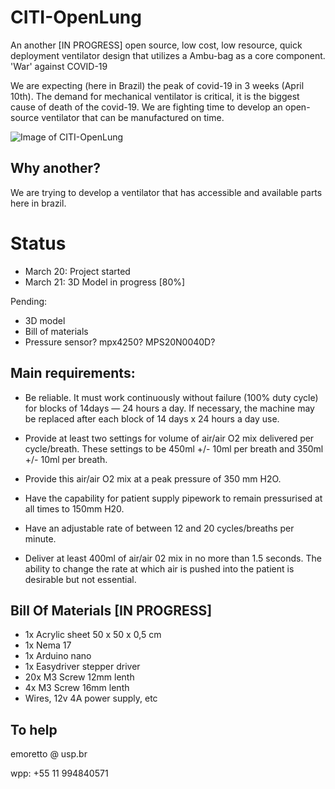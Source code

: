 # CITI-OpenLung
An another [IN PROGRESS] open source, low cost, low resource, quick deployment ventilator design that utilizes a Ambu-bag as a core component.  'War' against COVID-19

We are expecting (here in Brazil) the peak of covid-19 in 3 weeks (April 10th). The demand for mechanical ventilator is critical, it is the biggest cause of death of the covid-19. We are fighting time to develop an open-source ventilator that can be manufactured on time.

![Image of CITI-OpenLung](https://github.com/emersonmoretto/CITI-OpenLung/blob/master/images/Screen%20Shot%202020-03-21%20at%2004.50.34.png)

## Why another?

We are trying to develop a ventilator that has accessible and available parts here in brazil.

# Status

- March 20: Project started
- March 21: 3D Model in progress [80%]

Pending:
- 3D model
- Bill of materials
- Pressure sensor? mpx4250? MPS20N0040D?


## Main requirements:

- Be reliable. It must work continuously without failure (100% duty cycle) for blocks of 14days — 24 hours a day. If necessary, the machine may be replaced after each block of 14 days x 24 hours a day use.

- Provide at least two settings for volume of air/air O2 mix delivered per cycle/breath. These settings to be 450ml +/- 10ml per breath and 350ml +/- 10ml per breath.

- Provide this air/air O2 mix at a peak pressure of 350 mm H2O.

- Have the capability for patient supply pipework to remain pressurised at all times to 150mm H20.

- Have an adjustable rate of between 12 and 20 cycles/breaths per minute.

- Deliver at least 400ml of air/air 02 mix in no more than 1.5 seconds. The ability to change the rate at which air is pushed into the patient is desirable but not essential.


## Bill Of Materials [IN PROGRESS]

- 1x Acrylic sheet 50 x 50 x 0,5 cm
- 1x Nema 17
- 1x Arduino nano
- 1x Easydriver stepper driver
- 20x M3 Screw 12mm lenth
- 4x M3 Screw 16mm lenth
- Wires, 12v 4A power supply, etc


## To help

emoretto @ usp.br

wpp: +55 11 994840571
